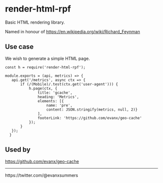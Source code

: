 # render-html-rpf

Basic HTML rendering library.

Named in honour of https://en.wikipedia.org/wiki/Richard_Feynman

## Use case

We wish to generate a simple HTML page.

```
const h = require('render-html-rpf');

module.exports = (api, metrics) => {
   api.get('/metrics', async ctx => {       
       if (/(Mobile)/.test(ctx.get('user-agent'))) {
           h.page(ctx, {
               title: 'gcache',
               heading: 'Metrics',
               elements: [{
                   name: 'pre',
                   content: JSON.stringify(metrics, null, 2)}
               ],
               footerLink: 'https://github.com/evanx/geo-cache'
           });
       }
   });
  }
```

## Used by

https://github.com/evanx/geo-cache

<hr>
https://twitter.com/@evanxsummers

